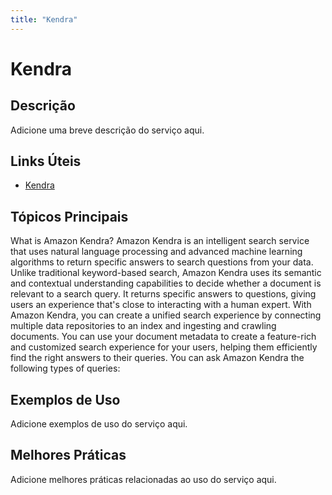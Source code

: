 ```yaml
---
title: "Kendra"
---
```


# Kendra

## Descrição

Adicione uma breve descrição do serviço aqui.

## Links Úteis

- [Kendra](https://docs.aws.amazon.com/kendra/latest/dg/what-is-kendra.html)

## Tópicos Principais

What is Amazon Kendra?
Amazon Kendra is an intelligent search service that uses natural language processing
        and advanced machine learning algorithms to return specific answers to search questions from
        your data.
Unlike traditional keyword-based search, Amazon Kendra uses its semantic and
        contextual understanding capabilities to decide whether a document is relevant to a search
        query. It returns specific answers to questions, giving users an experience that's close to
        interacting with a human expert.
With Amazon Kendra, you can create a unified search experience by connecting multiple
        data repositories to an index and ingesting and crawling documents. You can use your
        document metadata to create a feature-rich and customized search experience for your users,
        helping them efficiently find the right answers to their queries.
You can ask Amazon Kendra the following types of queries:

## Exemplos de Uso

Adicione exemplos de uso do serviço aqui.

## Melhores Práticas

Adicione melhores práticas relacionadas ao uso do serviço aqui.
